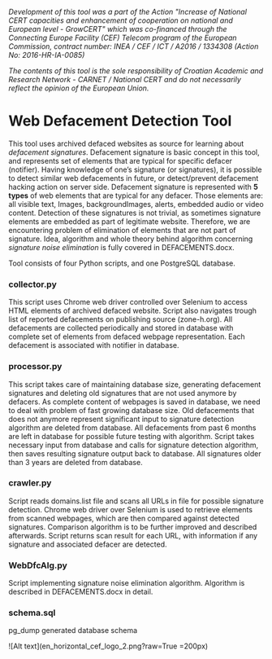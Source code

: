 *Development of this tool was a part of the Action "Increase of National CERT capacities and enhancement of cooperation on national and  European level - GrowCERT" which was co-financed through the Connecting Europe Facility (CEF) Telecom program of the European Commission, contract number: INEA / CEF / ICT / A2016 / 1334308 (Action No: 2016-HR-IA-0085)*

*The contents of this tool is the sole responsibility of Croatian Academic and Research Network - CARNET / National CERT and do not necessarily reflect the opinion of the European Union.*

# Web Defacement Detection Tool

This tool uses archived defaced websites as source for learning about *defacement signatures*. 
Defacement signature is basic concept in this tool, and represents set of elements that are typical for specific defacer (notifier). 
Having knowledge of one’s signature (or signatures), it is possible to detect similar web defacements in future, 
or detect/prevent defacement hacking action on server side. 
Defacement signature is represented with **5 types** of web elements that are typical for any defacer. 
Those elements are: all visible text, Images, backgroundImages, alerts, embedded audio or video content. 
Detection of these signatures is not trivial, as sometimes signature elements are embedded as part of legitimate website. 
Therefore, we are encountering problem of elimination of elements that are not part of signature. 
Idea, algorithm and whole theory behind algorithm concerning *signature noise elimination* is fully covered in DEFACEMENTS.docx.

Tool consists of four Python scripts, and one PostgreSQL database.

### collector.py
This script uses Chrome web driver controlled over Selenium to access HTML elements of archived defaced website. 
Script also navigates trough list of reported defacements on publishing source (zone-h.org). 
All defacements are collected periodically and stored in database with complete set of elements from defaced webpage representation. 
Each defacement is associated with notifier in database.

### processor.py
This script takes care of maintaining database size, 
generating defacement signatures and deleting old signatures that are not used anymore by defacers. 
As complete content of webpages is saved in database, we need to deal with problem of fast growing database size. 
Old defacements that does not anymore represent significant input to signature detection algorithm are deleted from database. 
All defacements from past 6 months are left in database for possible future testing with algorithm. 
Script takes necessary input from database and calls for signature detection algorithm, 
then saves resulting signature output back to database. All signatures older than 3 years are deleted from database.

### crawler.py
Script reads domains.list file and scans all URLs in file for possible signature detection. 
Chrome web driver over Selenium is used to retrieve elements from scanned webpages, which are then compared against detected signatures. 
Comparison algorithm is to be further improved and described afterwards. 
Script returns scan result for each URL, with information if any signature and associated defacer are detected.

### WebDfcAlg.py
Script implementing signature noise elimination algorithm. Algorithm is described in DEFACEMENTS.docx in detail.


### schema.sql
pg_dump generated database schema 

![Alt text](en_horizontal_cef_logo_2.png?raw=True =200px)
